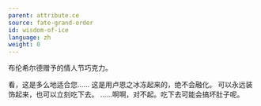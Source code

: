 ```yaml
---
parent: attribute.ce
source: fate-grand-order
id: wisdom-of-ice
language: zh
weight: 0
---
```


布伦希尔德赠予的情人节巧克力。

看，这是多么地适合您……
这是用卢恩之冰冻起来的，绝不会融化。
可以永远装饰起来，也可以立刻吃下去。
……啊啊，对不起。吃下去可能会搞坏肚子呢。

